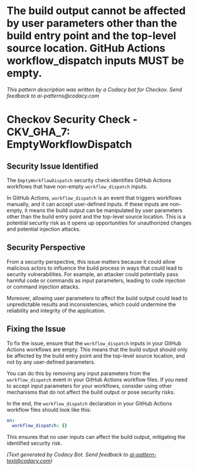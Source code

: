 # The build output cannot be affected by user parameters other than the build entry point and the top-level source location. GitHub Actions workflow_dispatch inputs MUST be empty.

_This pattern description was written by a Codacy bot for Checkov. Send feedback to ai-patterns@codacy.com_

# Checkov Security Check - CKV_GHA_7: EmptyWorkflowDispatch

## Security Issue Identified

The `EmptyWorkflowDispatch` security check identifies GitHub Actions workflows that have non-empty `workflow_dispatch` inputs. 

In GitHub Actions, `workflow_dispatch` is an event that triggers workflows manually, and it can accept user-defined inputs. If these inputs are non-empty, it means the build output can be manipulated by user parameters other than the build entry point and the top-level source location. This is a potential security risk as it opens up opportunities for unauthorized changes and potential injection attacks.

## Security Perspective

From a security perspective, this issue matters because it could allow malicious actors to influence the build process in ways that could lead to security vulnerabilities. For example, an attacker could potentially pass harmful code or commands as input parameters, leading to code injection or command injection attacks.

Moreover, allowing user parameters to affect the build output could lead to unpredictable results and inconsistencies, which could undermine the reliability and integrity of the application.

## Fixing the Issue

To fix the issue, ensure that the `workflow_dispatch` inputs in your GitHub Actions workflows are empty. This means that the build output should only be affected by the build entry point and the top-level source location, and not by any user-defined parameters.

You can do this by removing any input parameters from the `workflow_dispatch` event in your GitHub Actions workflow files. If you need to accept input parameters for your workflows, consider using other mechanisms that do not affect the build output or pose security risks.

In the end, the `workflow_dispatch` declaration in your GitHub Actions workflow files should look like this:

```yaml
on:
  workflow_dispatch: {}
```
This ensures that no user inputs can affect the build output, mitigating the identified security risk.

_(Text generated by Codacy Bot. Send feedback to ai-pattern-text@codacy.com)_
